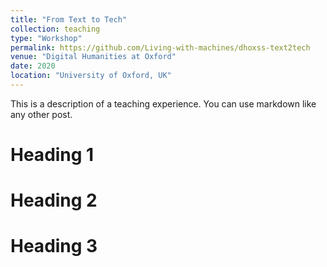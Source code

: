 ```yaml
---
title: "From Text to Tech"
collection: teaching
type: "Workshop"
permalink: https://github.com/Living-with-machines/dhoxss-text2tech
venue: "Digital Humanities at Oxford"
date: 2020
location: "University of Oxford, UK"
---
```


This is a description of a teaching experience. You can use markdown like any other post.

Heading 1
======

Heading 2
======

Heading 3
======

